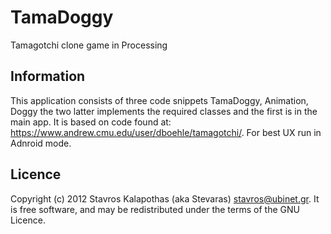 # TamaDoggy

Tamagotchi clone game in Processing

## Information

This application consists of three code snippets TamaDoggy, Animation, Doggy the two latter implements the required classes and the first is in the main app. It is based on code found at: https://www.andrew.cmu.edu/user/dboehle/tamagotchi/. For best UX run in Adnroid mode. 

## Licence

Copyright (c) 2012 Stavros Kalapothas (aka Stevaras) <stavros@ubinet.gr>.
It is free software, and may be redistributed under the terms of the GNU Licence.
